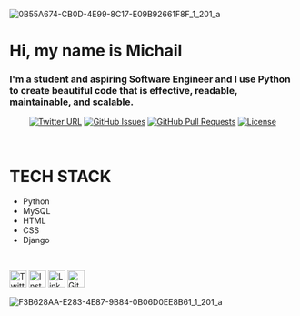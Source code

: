 ![0B55A674-CB0D-4E99-8C17-E09B92661F8F_1_201_a](https://user-images.githubusercontent.com/65600266/205511804-3ce90285-6113-40fb-bc82-d6da3909c464.jpeg)


# Hi, my name is Michail

### I'm a student and aspiring Software Engineer and I use Python to create beautiful code that is effective, readable, maintainable, and scalable.

<div align="center">

  [![Twitter URL](https://img.shields.io/twitter/url/https/twitter.com/bukotsunikki.svg?style=social&label=Follow%20%40pliuscik)](https://twitter.com/pliuscik)
  [![GitHub Issues](https://img.shields.io/github/issues/kylelobo/The-Documentation-Compendium.svg)](https://github.com/kylelobo/The-Documentation-Compendium/issues)
  [![GitHub Pull Requests](https://img.shields.io/github/issues-pr/kylelobo/The-Documentation-Compendium.svg)](https://github.com/kylelobo/The-Documentation-Compendium/pulls)
  [![License](https://img.shields.io/badge/license-CC0-blue.svg)](http://creativecommons.org/publicdomain/zero/1.0/)

<!--   <a href="https://www.producthunt.com/posts/the-documentation-compendium?utm_source=badge-top-post-badge&utm_medium=badge&utm_souce=badge-the-documentation-compendium" target="_blank"><img src="https://api.producthunt.com/widgets/embed-image/v1/top-post-badge.svg?post_id=157965&theme=dark&period=daily" alt="The Documentation Compendium - Beautiful README templates that people want to read. | Product Hunt Embed" style="width: 250px; height: 54px;" width="250px" height="54px" /></a> -->
</div>

<br/> 

# TECH STACK
  
 - Python
 - MySQL
 - HTML
 - CSS
 - Django
  
<br/> 

<a href="https://twitter.com/local__tourist" target="_blank"><img src="https://raw.githubusercontent.com/nakulbhati/nakulbhati/master/contain/tw.png" alt="Twitter" width="30"></a>
<a href="https://www.instagram.com/local__tourist/" target="_blank"><img src="https://raw.githubusercontent.com/nakulbhati/nakulbhati/master/contain/ig.png" alt="Instagram" width="30"></a>
<a href="https://www.linkedin.com/in/kunwar-nakul-singh-bhati/" target="_blank"><img src="https://raw.githubusercontent.com/nakulbhati/nakulbhati/master/contain/in.png" alt="LinkedIn" width="30"></a>
<a href="https://github.com/nakulbhati" target="_blank"><img src="https://raw.githubusercontent.com/nakulbhati/nakulbhati/master/contain/git.png" alt="GitHub" width="30"></a>


![F3B628AA-E283-4E87-9B84-0B06D0EE8B61_1_201_a](https://user-images.githubusercontent.com/65600266/205511774-d6594b32-2973-4c9a-bac0-14902c658593.jpeg)
